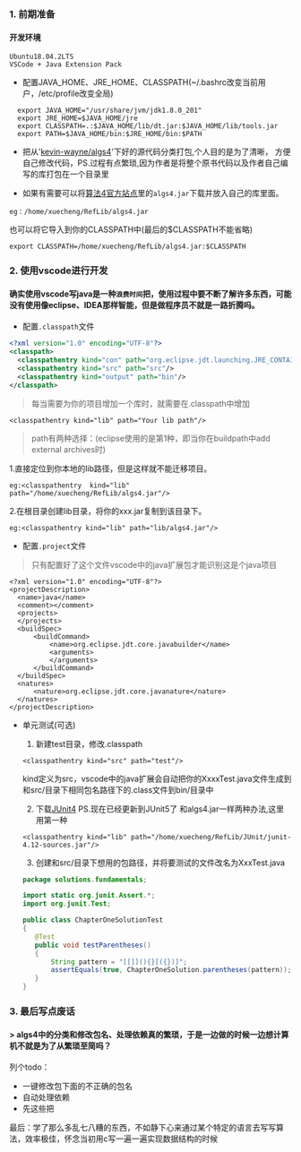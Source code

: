 ### 1. 前期准备

#### 开发环境  
```
Ubuntu18.04.2LTS
VSCode + Java Extension Pack
```
- 配置JAVA_HOME、JRE_HOME、CLASSPATH(~/.bashrc改变当前用户，/etc/profile改变全局)
```
  export JAVA_HOME="/usr/share/jvm/jdk1.8.0_201"
  export JRE_HOME=$JAVA_HOME/jre
  export CLASSPATH=.:$JAVA_HOME/lib/dt.jar:$JAVA_HOME/lib/tools.jar
  export PATH=$JAVA_HOME/bin:$JRE_HOME/bin:$PATH
```
- 把从'[kevin-wayne/algs4](https://github.com/kevin-wayne/algs4)'下好的源代码分类打包,个人目的是为了清晰， 方便自己修改代码，PS.过程有点繁琐,因为作者是将整个原书代码以及作者自己编写的库打包在一个目录里

- 如果有需要可以将[算法4官方站点](https://algs4.cs.princeton.edu/code/)里的`algs4.jar`下载并放入自己的库里面。
```
eg：/home/xuecheng/RefLib/algs4.jar
```
也可以将它导入到你的CLASSPATH中(最后的$CLASSPATH不能省略)
```
export CLASSPATH=/home/xuecheng/RefLib/algs4.jar:$CLASSPATH
```
### 2. 使用vscode进行开发

#### 确实使用vscode写java是一种`浪费时间`把，使用过程中要不断了解许多东西，可能没有使用像eclipse、IDEA那样智能，但是做程序员不就是一路折腾吗。
- 配置`.classpath`文件
```xml
<?xml version="1.0" encoding="UTF-8"?>
<classpath>
  <classpathentry kind="con" path="org.eclipse.jdt.launching.JRE_CONTAINER/org.eclipse.jdt.internal.debug.ui.launcher.StandardVMType/JavaSE-1.8"/>
  <classpathentry kind="src" path="src"/>
  <classpathentry kind="output" path="bin"/>
</classpath>
```
> 每当需要为你的项目增加一个库时，就需要在.classpath中增加
```
<classpathentry kind="lib" path="Your lib path"/>
```
> path有两种选择：(eclipse使用的是第1种，即当你在buildpath中add external archives时)  

  1.直接定位到你本地的lib路径，但是这样就不能迁移项目。
  ```
  eg:<classpathentry  kind="lib" path="/home/xuecheng/RefLib/algs4.jar"/>
  ```
  2.在根目录创建lib目录，将你的xxx.jar复制到该目录下。
  ```
  eg:<classpathentry kind="lib" path="lib/algs4.jar"/>
  ```

- 配置`.project`文件  

> 只有配置好了这个文件vscode中的java扩展包才能识别这是个java项目
```
<?xml version="1.0" encoding="UTF-8"?>
<projectDescription>
  <name>java</name>
  <comment></comment>
  <projects>
  </projects>
  <buildSpec>
      <buildCommand>
          <name>org.eclipse.jdt.core.javabuilder</name>
          <arguments>
          </arguments>
      </buildCommand>
  </buildSpec>
  <natures>
      <nature>org.eclipse.jdt.core.javanature</nature>
  </natures>
</projectDescription>
```
- 单元测试(可选)
    1. 新建test目录，修改.classpath
    ```
    <classpathentry kind="src" path="test"/>
    ```
    kind定义为src，vscode中的java扩展会自动把你的XxxxTest.java文件生成到和src/目录下相同包名路径下的.class文件到bin/目录中

    2. 下载[JUnit4](https://github.com/junit-team/junit4)
    PS.现在已经更新到JUnit5了
    和algs4.jar一样两种办法,这里用第一种
    ```
    <classpathentry kind="lib" path="/home/xuecheng/RefLib/JUnit/junit-4.12-sources.jar"/>
    ```

    3. 创建和src/目录下想用的包路径，并将要测试的文件改名为XxxTest.java

    ```java
    package solutions.fundamentals;

    import static org.junit.Assert.*;
    import org.junit.Test;

    public class ChapterOneSolutionTest
    {
       @Test
       public void testParentheses()
       {
           String pattern = "[[]](){}[({})]";
           assertEquals(true, ChapterOneSolution.parentheses(pattern));
       }
    }
    ```

### 3. 最后写点废话

#### > algs4中的分类和修改包名、处理依赖真的繁琐，于是一边做的时候一边想计算机不就是为了从繁琐至简吗？

列个todo：
 - 一键修改包下面的不正确的包名
 - 自动处理依赖
 - 先这些把

最后：学了那么多乱七八糟的东西，不如静下心来通过某个特定的语言去写写算法，效率极佳，怀念当初用c写一遍一遍实现数据结构的时候
